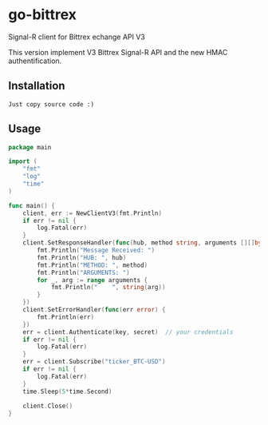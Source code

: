 # go-bittrex
Signal-R client for Bittrex echange API V3

This version implement V3 Bittrex Signal-R API and the new HMAC authentification.

## Installation
	Just copy source code :)
	
## Usage
~~~ go
package main

import (
	"fmt"
	"log"
	"time"
)

func main() {
	client, err := NewClientV3(fmt.Println)
	if err != nil {
		log.Fatal(err)
	}
	client.SetResponseHandler(func(hub, method string, arguments [][]byte) {
		fmt.Println("Message Received: ")
		fmt.Println("HUB: ", hub)
		fmt.Println("METHOD: ", method)
		fmt.Println("ARGUMENTS: ")
		for _, arg := range arguments {
			fmt.Println("    ", string(arg))
		}
	})
	client.SetErrorHandler(func(err error) {
		fmt.Println(err)
	})
	err = client.Authenticate(key, secret)  // your credentials
	if err != nil {
		log.Fatal(err)
	}
	err = client.Subscribe("ticker_BTC-USD")
	if err != nil {
		log.Fatal(err)
	}
	time.Sleep(5*time.Second)
	
  	client.Close()
}
~~~
